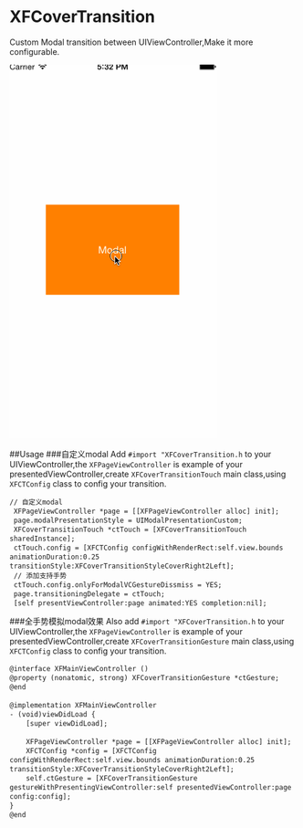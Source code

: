 # XFCoverTransition
Custom Modal transition between UIViewController,Make it more configurable.

![XFCoverTransition usage_touch](./Doc/usage1.gif)

##Usage
###自定义modal
Add `#import "XFCoverTransition.h` to your UIViewController,the `XFPageViewController` is example of your presentedViewController,create `XFCoverTransitionTouch` main class,using `XFCTConfig` class to config your transition.
```objc
// 自定义modal
 XFPageViewController *page = [[XFPageViewController alloc] init];
 page.modalPresentationStyle = UIModalPresentationCustom;
 XFCoverTransitionTouch *ctTouch = [XFCoverTransitionTouch sharedInstance];
 ctTouch.config = [XFCTConfig configWithRenderRect:self.view.bounds animationDuration:0.25 transitionStyle:XFCoverTransitionStyleCoverRight2Left];
 // 添加支持手势
 ctTouch.config.onlyForModalVCGestureDissmiss = YES;
 page.transitioningDelegate = ctTouch;
 [self presentViewController:page animated:YES completion:nil];
```
###全手势模拟modal效果
Also add `#import "XFCoverTransition.h` to your UIViewController,the `XFPageViewController` is example of your presentedViewController,create `XFCoverTransitionGesture` main class,using `XFCTConfig` class to config your transition.
```objc
@interface XFMainViewController ()
@property (nonatomic, strong) XFCoverTransitionGesture *ctGesture;
@end

@implementation XFMainViewController
- (void)viewDidLoad {
    [super viewDidLoad];
    
    XFPageViewController *page = [[XFPageViewController alloc] init];
    XFCTConfig *config = [XFCTConfig configWithRenderRect:self.view.bounds animationDuration:0.25 transitionStyle:XFCoverTransitionStyleCoverRight2Left];
    self.ctGesture = [XFCoverTransitionGesture gestureWithPresentingViewController:self presentedViewController:page config:config];
}
@end

```
